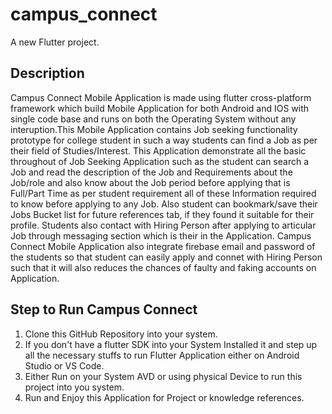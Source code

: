 # campus_connect

A new Flutter project.

## Description

Campus Connect Mobile Application is made using flutter cross-platform framework which build Mobile Application for both Android and IOS with single code base and runs on both the Operating System without any interuption.This Mobile Application contains Job seeking functionality prototype for college student in such a way students can find a Job as per their field of Studies/Interest. This Application demonstrate all the basic throughout of Job Seeking Application such as the student can search a Job and read the description of the Job and Requirements about the Job/role and also know about the Job period before applying that is Full/Part Time as per student requirement all of these Information required to know before applying to any Job. Also student can bookmark/save their Jobs Bucket list for future references tab, if they found it suitable for their profile. Students also contact with Hiring Person after applying to articular Job through messaging section which is their in the Application. Campus Connect Mobile Application also integrate firebase email and password of the students so that student can easily apply and connet with Hiring Person such that it will also reduces the chances of faulty and faking accounts on Application.

## Step to Run Campus Connect

1) Clone this GitHub Repository into your system.
2) If you don't have a flutter SDK into your System Installed it and step up all the necessary stuffs to run Flutter Application either on Android Studio or VS Code.
3) Either Run on your System AVD or using physical Device to run this project into you system.
4) Run and Enjoy this Application for Project or knowledge references.
